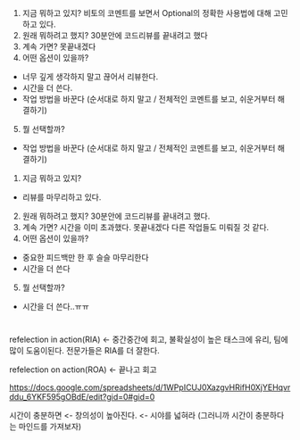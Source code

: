 




1. 지금 뭐하고 있지?
비토의 코멘트를 보면서 Optional의 정확한 사용법에 대해 고민하고 있다.
2. 원래 뭐하려고 했지?
30분안에 코드리뷰를 끝내려고 했다
3. 계속 가면?
못끝내겠다
4. 어떤 옵션이 있을까?
- 너무 깊게 생각하지 말고 끊어서 리뷰한다.
- 시간을 더 쓴다.
- 작업 방법을 바꾼다 (순서대로 하지 말고 / 전체적인 코멘트를 보고, 쉬운거부터 해결하기)
5. 뭘 선택할까?
- 작업 방법을 바꾼다 (순서대로 하지 말고 / 전체적인 코멘트를 보고, 쉬운거부터 해결하기)





1. 지금 뭐하고 있지?
- 리뷰를 마무리하고 있다.
2. 원래 뭐하려고 했지?
30분안에 코드리뷰를 끝내려고 했다.
3. 계속 가면?
시간을 이미 초과했다. 못끝내겠다
다른 작업들도 미뤄질 것 같다.
4. 어떤 옵션이 있을까?
- 중요한 피드백만 한 후 슬슬 마무리한다
- 시간을 더 쓴다
5. 뭘 선택할까?
- 시간을 더 쓴다..ㅠㅠ


# 
refelection in action(RIA) <- 중간중간에 회고, 불확실성이 높은 태스크에 유리, 팀에 많이 도움이된다.
전문가들은 RIA를 더 잘한다.

refelection on action(ROA) <- 끝나고 회고

https://docs.google.com/spreadsheets/d/1WPpICUJ0XazgvHRifH0XjYEHqvrddu_6YKF595gOBdE/edit?gid=0#gid=0


시간이 충분하면 <- 창의성이 높아진다. <- 시야를 넓혀라 (그러니까 시간이 충분하다는 마인드를 가져보자)
